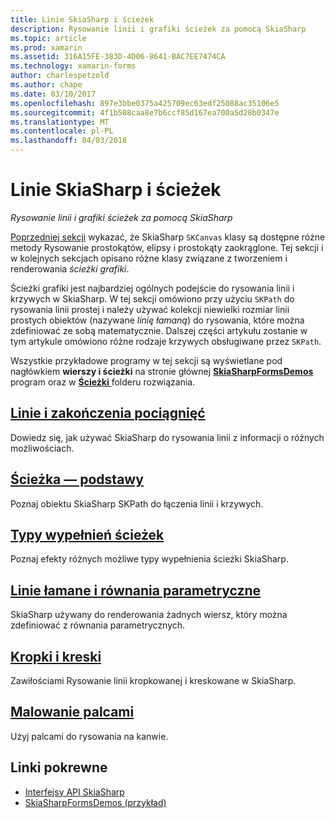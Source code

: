 ```yaml
---
title: Linie SkiaSharp i ścieżek
description: Rysowanie linii i grafiki ścieżek za pomocą SkiaSharp
ms.topic: article
ms.prod: xamarin
ms.assetid: 316A15FE-383D-4D06-8641-BAC7EE7474CA
ms.technology: xamarin-forms
author: charlespetzold
ms.author: chape
ms.date: 03/10/2017
ms.openlocfilehash: 897e3bbe0375a425709ec63edf25088ac35106e5
ms.sourcegitcommit: 4f1b508caa8e7b6ccf85d167ea700a5d28b0347e
ms.translationtype: MT
ms.contentlocale: pl-PL
ms.lasthandoff: 04/03/2018
---
```

# <a name="skiasharp-lines-and-paths"></a>Linie SkiaSharp i ścieżek

_Rysowanie linii i grafiki ścieżek za pomocą SkiaSharp_

[Poprzedniej sekcji](~/xamarin-forms/user-interface/graphics/skiasharp/basics/index.md) wykazać, że SkiaSharp `SKCanvas` klasy są dostępne różne metody Rysowanie prostokątów, elipsy i prostokąty zaokrąglone. Tej sekcji i w kolejnych sekcjach opisano różne klasy związane z tworzeniem i renderowania *ścieżki grafiki*.

Ścieżki grafiki jest najbardziej ogólnych podejście do rysowania linii i krzywych w SkiaSharp. W tej sekcji omówiono przy użyciu `SKPath` do rysowania linii prostej i należy używać kolekcji niewielki rozmiar linii prostych obiektów (nazywane *linię łamaną*) do rysowania, które można zdefiniować ze sobą matematycznie. Dalszej części artykułu zostanie w tym artykule omówiono różne rodzaje krzywych obsługiwane przez `SKPath`.

Wszystkie przykładowe programy w tej sekcji są wyświetlane pod nagłówkiem **wierszy i ścieżki** na stronie głównej [ **SkiaSharpFormsDemos** ](https://developer.xamarin.com/samples/xamarin-forms/SkiaSharpForms/Demos/) program oraz w [ **Ścieżki** ](https://github.com/xamarin/xamarin-forms-samples/tree/master/SkiaSharpForms/SkiaSharpFormsDemos/SkiaSharpFormsDemos/SkiaSharpFormsDemos/Paths) folderu rozwiązania.

## <a name="lines-and-stroke-capslinesmd"></a>[Linie i zakończenia pociągnięć](lines.md)

Dowiedz się, jak używać SkiaSharp do rysowania linii z informacji o różnych możliwościach.

## <a name="path-basicspathsmd"></a>[Ścieżka — podstawy](paths.md)

Poznaj obiektu SkiaSharp SKPath do łączenia linii i krzywych.

## <a name="the-path-fill-typesfill-typesmd"></a>[Typy wypełnień ścieżek](fill-types.md)

Poznaj efekty różnych możliwe typy wypełnienia ścieżki SkiaSharp.

## <a name="polylines-and-parametric-equationspolylinesmd"></a>[Linie łamane i równania parametryczne](polylines.md)

SkiaSharp używany do renderowania żadnych wiersz, który można zdefiniować z równania parametrycznych.

## <a name="dots-and-dashesdotsmd"></a>[Kropki i kreski](dots.md)

Zawiłościami Rysowanie linii kropkowanej i kreskowane w SkiaSharp.

## <a name="finger-paintingfinger-paintmd"></a>[Malowanie palcami](finger-paint.md)

Użyj palcami do rysowania na kanwie.


## <a name="related-links"></a>Linki pokrewne

- [Interfejsy API SkiaSharp](https://developer.xamarin.com/api/root/SkiaSharp/)
- [SkiaSharpFormsDemos (przykład)](https://developer.xamarin.com/samples/xamarin-forms/SkiaSharpForms/Demos/)

